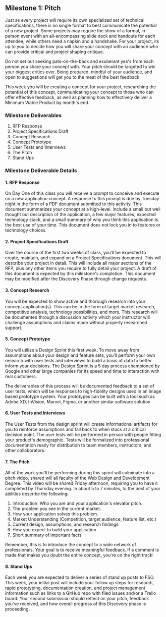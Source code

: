 ## Milestone 1: Pitch

Just as every project will require its own specialized set of technical specifications, there is no single format to best communicate the potential of a new project. Some projects may require the show of a formal, in-person event with an all-encompassing slide deck and handouts for each attendee, while others need a napkin and a handshake. For your project, its up to you to decide how you will share your concept with an audience who can provide critical and project shaping critique.

Do not set out seeking pats-on-the-back and exuberant yes's from each person you share your concept with. Your pitch should be targeted to win your biggest critics over. Being prepared, mindful of your audience, and open to suggestions will get you to the meat of the best feedback.

This week you will be creating a concept for your project, researching the potential of this concept, communicating your concept to those who can offer effective feedback, as well as planning how to effectively deliver a Minimum Viable Product by month's end.

### Milestone Deliverables

1. RFP Response
2. Project Specifications Draft
3. Concept Research
5. Concept Prototype
6. User Tests and Interviews
7. The Pitch
8. Stand Ups

### Milestone Deliverable Details

#### 1. RFP Response

On Day One of this class you will receive a prompt to conceive and execute on a new application concept. A response to this prompt is due by Tuesday night in the form of a PDF document submitted to this activity. This document summarizes your concept at a high-level. Include a small but well thought out description of the application, a few major features, expected technology stack, and a small summary of why you think this application is the best use of your time. This document does not lock you in to features or technology choices.

#### 2. Project Specifications Draft

Over the course of the first two weeks of class, you'll be expected to create, maintain, and expand on a Project Specifications document. This will describe your project in detail. This will include all major sections of the RFP, plus any other items you require to fully detail your project. A draft of this document is expected by this milestone's completion. This document may be modified after the Discovery Phase through change requests.

#### 3. Concept Research

You will be expected to show active and thorough research into your concept application(s). This can be in the form of target market research, competitive analysis, technology possibilities, and more. This research will be documented through a discussion activity which your instructor will challenge assumptions and claims made without properly researched support.

#### 5. Concept Prototype

You will utilize a Design Sprint this first week. To move away from assumptions about your design and feature sets, you'll perform your own research with user tests and interviews to build a basis of data to better inform your decisions. The Design Sprint is a 5 day process championed by Google and other large companies for its speed and time to interaction with real customers.

The deliverables of this process will be documented feedback to a set of user tests, which will be responses to high-fidelity designs used in an image based prototype system. Your prototypes can be built with a tool such as Adobe XD, InVision, Marvel, Figma, or another similar software solution.

#### 6. User Tests and Interviews

The User Tests from the design sprint will create informational artifacts for you to reinforce assumptions and fall back to when stuck at a critical decision point. The user tests will be performed in person with people fitting your product's demographic. Tests will be formalized into professional documentation ready for distribution to team members, instructors, and other collaborators.

#### 7. The Pitch

All of the work you'll be performing during this sprint will culminate into a pitch video, shared will all faculty of the Web Design and Development Degree. This video will be shared Friday afternoon, requiring you to have it completed by Thursday evening. In about 5 to 7 minutes, to the best of your abilities describe the following:

1. Introduction: Who you are and your application's elevator pitch.
2. The problem you see in the current market.
3. How your application solves this problem.
4. Market Understanding (Competition, target audience, feature list, etc.)
5. Current design, assumptions, and research findings
6. How you expect to build your application
7. Short summary of important facts

Remember, this is to introduce the concept to a wide network of professionals. Your goal is to receive meaningful feedback. If a comment is made that makes you doubt the entire concept, you're on the right track!

#### 8. Stand Ups

Each week you are expected to deliver a series of stand up posts to FSO. This week, your initial post will include your follow up steps for research, rapid prototyping, documentation creation, and project management information such as links to a GitHub repo with filed issues and/or a Trello board. Your second submission should reflect on your pitch, feedback you've received, and how overall progress of this Discovery phase is proceeding.
